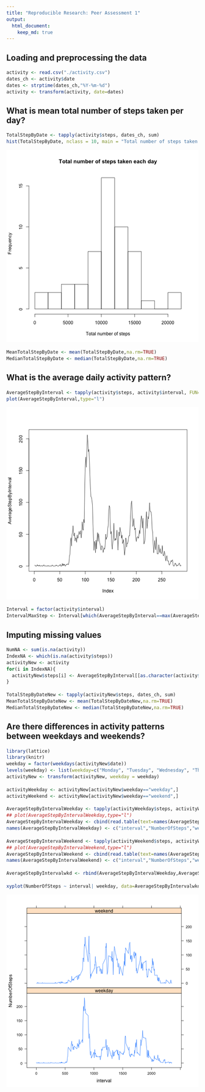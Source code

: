 ```yaml
---
title: "Reproducible Research: Peer Assessment 1"
output: 
  html_document:
    keep_md: true
---
```



## Loading and preprocessing the data

```r
activity <- read.csv("./activity.csv")
dates_ch <- activity$date
dates <- strptime(dates_ch,"%Y-%m-%d")
activity <- transform(activity, date=dates)
```

## What is mean total number of steps taken per day?

```r
TotalStepByDate <- tapply(activity$steps, dates_ch, sum)
hist(TotalStepByDate, nclass = 10, main = "Total number of steps taken each day", xlab = "Total number of steps")
```

![plot of chunk unnamed-chunk-1](figure/unnamed-chunk-1-1.png) 

```r
MeanTotalStepByDate <- mean(TotalStepByDate,na.rm=TRUE)
MedianTotalStepByDate <- median(TotalStepByDate,na.rm=TRUE)
```

## What is the average daily activity pattern?


```r
AverageStepByInterval <- tapply(activity$steps, activity$interval, FUN=function(x)mean(x,na.rm=TRUE))
plot(AverageStepByInterval,type="l")
```

![plot of chunk unnamed-chunk-2](figure/unnamed-chunk-2-1.png) 

```r
Interval = factor(activity$interval)
IntervalMaxStep <- Interval[which(AverageStepByInterval==max(AverageStepByInterval,na.rm=TRUE))]
```

## Imputing missing values

```r
NumNA <- sum(is.na(activity))
IndexNA <- which(is.na(activity$steps))
activityNew <- activity
for(i in IndexNA){
  activityNew$steps[i] <- AverageStepByInterval[[as.character(activity$interval[i])]]
}

TotalStepByDateNew <- tapply(activityNew$steps, dates_ch, sum)
MeanTotalStepByDateNew <- mean(TotalStepByDateNew,na.rm=TRUE)
MedianTotalStepByDateNew <- median(TotalStepByDateNew,na.rm=TRUE)
```

## Are there differences in activity patterns between weekdays and weekends?

```r
library(lattice)
library(knitr)
weekday = factor(weekdays(activityNew$date))
levels(weekday) <- list(weekday=c("Monday", "Tuesday", "Wednesday", "Thursday", "Friday"), weekend=c("Saturday", "Sunday"))
activityNew <- transform(activityNew, weekday = weekday)

activityWeekday <- activityNew[activityNew$weekday=="weekday",]
activityWeekend <- activityNew[activityNew$weekday=="weekend",]

AverageStepByIntervalWeekday <- tapply(activityWeekday$steps, activityWeekday$interval, FUN=function(x)mean(x,na.rm=TRUE))
## plot(AverageStepByIntervalWeekday,type="l")
AverageStepByIntervalWeekday <- cbind(read.table(text=names(AverageStepByIntervalWeekday)),AverageStepByIntervalWeekday, rep("weekday",dim(AverageStepByIntervalWeekday)))
names(AverageStepByIntervalWeekday) <- c("interval","NumberOfSteps","weekday")

AverageStepByIntervalWeekend <- tapply(activityWeekend$steps, activityWeekend$interval, FUN=function(x)mean(x,na.rm=TRUE))
## plot(AverageStepByIntervalWeekend,type="l")
AverageStepByIntervalWeekend <- cbind(read.table(text=names(AverageStepByIntervalWeekend)),AverageStepByIntervalWeekend, rep("weekend",dim(AverageStepByIntervalWeekend)))
names(AverageStepByIntervalWeekend) <- c("interval","NumberOfSteps","weekday")

AverageStepByIntervalwkd <- rbind(AverageStepByIntervalWeekday,AverageStepByIntervalWeekend)

xyplot(NumberOfSteps ~ interval| weekday, data=AverageStepByIntervalwkd, layout = c(1,2),type="l")
```

![plot of chunk unnamed-chunk-4](figure/unnamed-chunk-4-1.png) 
